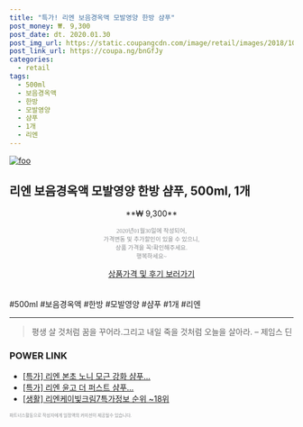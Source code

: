 ```yaml
--- 
title: "특가! 리엔 보음경옥액 모발영양 한방 샴푸" 
post_money: ₩. 9,300 
post_date: dt. 2020.01.30 
post_img_url: https://static.coupangcdn.com/image/retail/images/2018/10/23/14/7/de5de049-e43f-45b5-b502-35441ec31038.jpg 
post_link_url: https://coupa.ng/bnGfJy 
categories: 
  - retail 
tags: 
  - 500ml 
  - 보음경옥액 
  - 한방 
  - 모발영양 
  - 샴푸 
  - 1개 
  - 리엔 
--- 
```

[![foo](https://static.coupangcdn.com/image/retail/images/2018/10/23/14/7/de5de049-e43f-45b5-b502-35441ec31038.jpg)](https://coupa.ng/bnGfJy) 

## 리엔 보음경옥액 모발영양 한방 샴푸, 500ml, 1개 
<p style="text-align: center;">**₩ 9,300**</p> 
<p style="text-align: center;"><span style="color: #898c8f; font-family: Georgia,Times,serif; font-size: 0.75em;">2020년01월30일에 작성되어, <br>가격변동 및 추가할인이 있을 수 있으니,<br> 상품 가격을 꼭!확인해주세요.<br>행복하세요~</span> 
</p>	 
<div markdown="0" style="text-align: center;"><a href="https://coupa.ng/bnGfJy" class="btn btn--success">상품가격 및 후기 보러가기</a></div> 
<br><br> 
  #500ml #보음경옥액 #한방 #모발영양 #샴푸 #1개 #리엔 
<hr> 

> 평생 살 것처럼 꿈을 꾸어라.그리고 내일 죽을 것처럼 오늘을 살아라. – 제임스 딘 


### POWER LINK

* <a href="https://blog.naver.com/santokki14/221789736395" target="_blank">[특가] 리엔 본초 노니 모근 강화 샴푸...</a>
* <a href="https://blog.naver.com/sakai111/221790048030" target="_blank">[특가] 리엔 윤고 더 퍼스트 샴푸...</a>
* <a href="https://blog.naver.com/fasyy4321/221772456751" target="_blank"> [생활] 리엔케이빛크림7특가정보 순위 ~18위</a>

<span style="color: #898c8f; font-family: Georgia,Times,serif; font-size: 0.55em;">파트너스활동으로 작성자에게 일정액의 커미션이 제공될수 있습니다.</span> 
